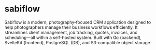 # sabiflow
Sabiflow is a modern, photography-focused CRM application designed to help photographers manage their business workflows efficiently. It streamlines client management, job tracking, quotes, invoices, and scheduling—all within a self-hosted system. Built with Go (backend), SvelteKit (frontend), PostgreSQL (DB), and S3-compatible object storage.
